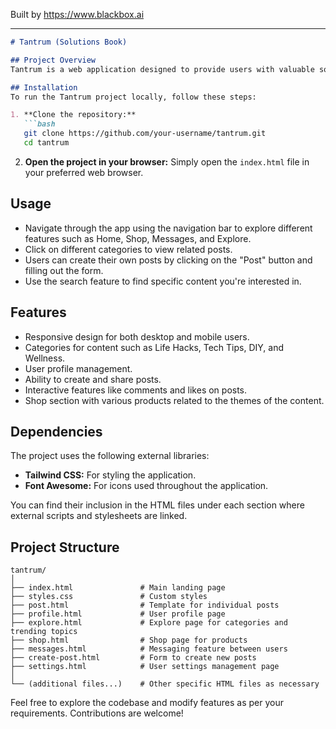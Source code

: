 
Built by https://www.blackbox.ai

---

```markdown
# Tantrum (Solutions Book)

## Project Overview
Tantrum is a web application designed to provide users with valuable solutions to everyday challenges through various content categories. With a user-friendly interface, users can explore categories, read posts, create content, and engage with others in a community focused on life hacks, tech tips, productivity, and wellness.

## Installation
To run the Tantrum project locally, follow these steps:

1. **Clone the repository:**
   ```bash
   git clone https://github.com/your-username/tantrum.git
   cd tantrum
   ```

2. **Open the project in your browser:**
   Simply open the `index.html` file in your preferred web browser.

## Usage
- Navigate through the app using the navigation bar to explore different features such as Home, Shop, Messages, and Explore.
- Click on different categories to view related posts.
- Users can create their own posts by clicking on the "Post" button and filling out the form.
- Use the search feature to find specific content you're interested in.

## Features
- Responsive design for both desktop and mobile users.
- Categories for content such as Life Hacks, Tech Tips, DIY, and Wellness.
- User profile management.
- Ability to create and share posts.
- Interactive features like comments and likes on posts.
- Shop section with various products related to the themes of the content.

## Dependencies
The project uses the following external libraries:

- **Tailwind CSS:** For styling the application.
- **Font Awesome:** For icons used throughout the application.

You can find their inclusion in the HTML files under each section where external scripts and stylesheets are linked.

## Project Structure
```
tantrum/
│
├── index.html               # Main landing page
├── styles.css               # Custom styles
├── post.html                # Template for individual posts
├── profile.html             # User profile page
├── explore.html             # Explore page for categories and trending topics
├── shop.html                # Shop page for products
├── messages.html            # Messaging feature between users
├── create-post.html         # Form to create new posts
├── settings.html            # User settings management page
│
└── (additional files...)    # Other specific HTML files as necessary
```

Feel free to explore the codebase and modify features as per your requirements. Contributions are welcome!
```